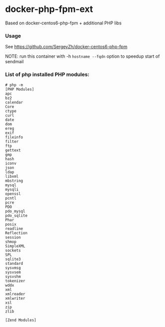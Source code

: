 docker-php-fpm-ext
==================

Based on docker-centos6-php-fpm + additional PHP libs

### Usage
See https://github.com/SergeyZh/docker-centos6-php-fpm

NOTE: run this container with -h `hostname --fqdn` option to speedup start of sendmail

### List of php installed PHP modules:

```
# php -m
[PHP Modules]
apc
bz2
calendar
Core
ctype
curl
date
dom
ereg
exif
fileinfo
filter
ftp
gettext
gmp
hash
iconv
json
ldap
libxml
mbstring
mysql
mysqli
openssl
pcntl
pcre
PDO
pdo_mysql
pdo_sqlite
Phar
posix
readline
Reflection
session
shmop
SimpleXML
sockets
SPL
sqlite3
standard
sysvmsg
sysvsem
sysvshm
tokenizer
wddx
xml
xmlreader
xmlwriter
xsl
zip
zlib

[Zend Modules]


```